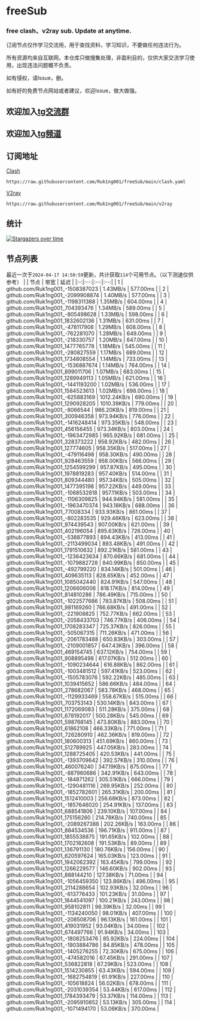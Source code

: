 # freeSub
### free clash、v2ray sub. Update at anytime.

订阅节点仅作学习交流用，用于查找资料，学习知识，不要做任何违法行为。

所有资源均来自互联网，本仓库只做搜集处理，非盈利目的，仅供大家交流学习使用，出现违法问题概不负责。

如有侵权，请Issue，删。

如有好的免费节点网站或者建议，欢迎Issue，做大做强。

## 欢迎加入[tg交流群](https://t.me/+-e-b04EE5Cw2NmU1)
## 欢迎加入[tg频道](https://t.me/Ruk1ng001)

## 订阅地址
[Clash](https://raw.githubusercontent.com/Ruk1ng001/freeSub/main/clash.yaml)
```
https://raw.githubusercontent.com/Ruk1ng001/freeSub/main/clash.yaml
```
[V2ray](https://raw.githubusercontent.com/Ruk1ng001/freeSub/main/v2ray)
```
https://raw.githubusercontent.com/Ruk1ng001/freeSub/main/v2ray
```

## 统计

[![Stargazers over time](https://starchart.cc/Ruk1ng001/freeSub.svg)](https://starchart.cc/Ruk1ng001/freeSub)

## 节点列表

最近一次于`2024-04-17 14:50:59`更新，共计获取`114`个可用节点。（以下测速仅供参考）
|  | 节点 | 带宽 | 延迟 |
|:-:|:--:|:--:|:--:|
 | 1 | github.com/Ruk1ng001_-1508387023 | 1.43MB/s | 577.00ms |
 | 2 | github.com/Ruk1ng001_-2099908874 | 1.40MB/s | 577.00ms |
 | 3 | github.com/Ruk1ng001_-1198311388 | 1.35MB/s | 604.00ms |
 | 4 | github.com/Ruk1ng001_704393476 | 1.34MB/s | 589.00ms |
 | 5 | github.com/Ruk1ng001_-805498628 | 1.33MB/s | 598.00ms |
 | 6 | github.com/Ruk1ng001_1832602136 | 1.31MB/s | 631.00ms |
 | 7 | github.com/Ruk1ng001_-478117908 | 1.29MB/s | 608.00ms |
 | 8 | github.com/Ruk1ng001_-762281070 | 1.28MB/s | 649.00ms |
 | 9 | github.com/Ruk1ng001_-218330757 | 1.20MB/s | 647.00ms |
 | 10 | github.com/Ruk1ng001_1477765778 | 1.18MB/s | 545.00ms |
 | 11 | github.com/Ruk1ng001_-280827559 | 1.17MB/s | 689.00ms |
 | 12 | github.com/Ruk1ng001_1734808554 | 1.14MB/s | 733.00ms |
 | 13 | github.com/Ruk1ng001_-1536887674 | 1.14MB/s | 764.00ms |
 | 14 | github.com/Ruk1ng001_899011706 | 1.07MB/s | 683.00ms |
 | 15 | github.com/Ruk1ng001_1289949113 | 1.05MB/s | 621.00ms |
 | 16 | github.com/Ruk1ng001_-1441193200 | 1.02MB/s | 536.00ms |
 | 17 | github.com/Ruk1ng001_1584523613 | 1.02MB/s | 698.00ms |
 | 18 | github.com/Ruk1ng001_-625883169 | 1012.24KB/s | 690.00ms |
 | 19 | github.com/Ruk1ng001_1290928205 | 1010.39KB/s | 779.00ms |
 | 20 | github.com/Ruk1ng001_-8066544 | 986.20KB/s | 819.00ms |
 | 21 | github.com/Ruk1ng001_300946358 | 973.94KB/s | 776.00ms |
 | 22 | github.com/Ruk1ng001_-1416248414 | 973.35KB/s | 548.00ms |
 | 23 | github.com/Ruk1ng001_456156455 | 973.34KB/s | 803.00ms |
 | 24 | github.com/Ruk1ng001_-1963472985 | 965.92KB/s | 681.00ms |
 | 25 | github.com/Ruk1ng001_328373222 | 958.92KB/s | 482.00ms |
 | 26 | github.com/Ruk1ng001_127774605 | 958.35KB/s | 517.00ms |
 | 27 | github.com/Ruk1ng001_-479116498 | 958.30KB/s | 490.00ms |
 | 28 | github.com/Ruk1ng001_928463559 | 958.00KB/s | 566.00ms |
 | 29 | github.com/Ruk1ng001_1254599299 | 957.87KB/s | 495.00ms |
 | 30 | github.com/Ruk1ng001_1978819283 | 957.40KB/s | 514.00ms |
 | 31 | github.com/Ruk1ng001_809344480 | 957.34KB/s | 505.00ms |
 | 32 | github.com/Ruk1ng001_1477395198 | 957.22KB/s | 449.00ms |
 | 33 | github.com/Ruk1ng001_-1068532818 | 957.11KB/s | 503.00ms |
 | 34 | github.com/Ruk1ng001_-1106309825 | 944.94KB/s | 581.00ms |
 | 35 | github.com/Ruk1ng001_-1963470374 | 943.18KB/s | 688.00ms |
 | 36 | github.com/Ruk1ng001_77008334 | 933.93KB/s | 861.00ms |
 | 37 | github.com/Ruk1ng001_-802283535 | 929.46KB/s | 623.00ms |
 | 38 | github.com/Ruk1ng001_974439543 | 907.00KB/s | 621.00ms |
 | 39 | github.com/Ruk1ng001_402196054 | 895.63KB/s | 726.00ms |
 | 40 | github.com/Ruk1ng001_-538877893 | 894.43KB/s | 413.00ms |
 | 41 | github.com/Ruk1ng001_-2113499034 | 893.48KB/s | 491.00ms |
 | 42 | github.com/Ruk1ng001_1791510632 | 892.21KB/s | 581.00ms |
 | 43 | github.com/Ruk1ng001_-1236423634 | 870.66KB/s | 681.00ms |
 | 44 | github.com/Ruk1ng001_-1079882728 | 840.99KB/s | 850.00ms |
 | 45 | github.com/Ruk1ng001_-492799220 | 834.14KB/s | 501.00ms |
 | 46 | github.com/Ruk1ng001_409635113 | 828.65KB/s | 452.00ms |
 | 47 | github.com/Ruk1ng001_1085042440 | 824.91KB/s | 547.00ms |
 | 48 | github.com/Ruk1ng001_1206606006 | 818.17KB/s | 814.00ms |
 | 49 | github.com/Ruk1ng001_814810286 | 786.49KB/s | 715.00ms |
 | 50 | github.com/Ruk1ng001_-1022577686 | 783.87KB/s | 508.00ms |
 | 51 | github.com/Ruk1ng001_981169260 | 766.68KB/s | 491.00ms |
 | 52 | github.com/Ruk1ng001_-221908825 | 752.77KB/s | 662.00ms |
 | 53 | github.com/Ruk1ng001_-2058433703 | 746.77KB/s | 406.00ms |
 | 54 | github.com/Ruk1ng001_1708283347 | 725.37KB/s | 826.00ms |
 | 55 | github.com/Ruk1ng001_-505067315 | 711.26KB/s | 471.00ms |
 | 56 | github.com/Ruk1ng001_-2061783488 | 650.83KB/s | 303.00ms |
 | 57 | github.com/Ruk1ng001_-2109001857 | 647.43KB/s | 396.00ms |
 | 58 | github.com/Ruk1ng001_469154745 | 637.12KB/s | 754.00ms |
 | 59 | github.com/Ruk1ng001_908895498 | 617.07KB/s | 512.00ms |
 | 60 | github.com/Ruk1ng001_-1090234644 | 616.88KB/s | 862.00ms |
 | 61 | github.com/Ruk1ng001_-1003481512 | 597.41KB/s | 523.00ms |
 | 62 | github.com/Ruk1ng001_-1505783076 | 592.22KB/s | 485.00ms |
 | 63 | github.com/Ruk1ng001_1039415652 | 586.66KB/s | 484.00ms |
 | 64 | github.com/Ruk1ng001_278682067 | 583.78KB/s | 468.00ms |
 | 65 | github.com/Ruk1ng001_-1129933469 | 558.67KB/s | 515.00ms |
 | 66 | github.com/Ruk1ng001_703753143 | 530.14KB/s | 843.00ms |
 | 67 | github.com/Ruk1ng001_1172069083 | 511.28KB/s | 375.00ms |
 | 68 | github.com/Ruk1ng001_678192017 | 500.28KB/s | 545.00ms |
 | 69 | github.com/Ruk1ng001_598768145 | 473.80KB/s | 883.00ms |
 | 70 | github.com/Ruk1ng001_61862108 | 466.33KB/s | 771.00ms |
 | 71 | github.com/Ruk1ng001_726280910 | 462.36KB/s | 819.00ms |
 | 72 | github.com/Ruk1ng001_180600313 | 451.69KB/s | 860.00ms |
 | 73 | github.com/Ruk1ng001_512789925 | 447.05KB/s | 283.00ms |
 | 74 | github.com/Ruk1ng001_1288725405 | 420.53KB/s | 441.00ms |
 | 75 | github.com/Ruk1ng001_-1393709642 | 392.57KB/s | 310.00ms |
 | 76 | github.com/Ruk1ng001_460076240 | 347.19KB/s | 875.00ms |
 | 77 | github.com/Ruk1ng001_-887960686 | 342.91KB/s | 643.00ms |
 | 78 | github.com/Ruk1ng001_-184871262 | 305.51KB/s | 666.00ms |
 | 79 | github.com/Ruk1ng001_-1290481116 | 269.95KB/s | 252.00ms |
 | 80 | github.com/Ruk1ng001_-1852782601 | 265.31KB/s | 200.00ms |
 | 81 | github.com/Ruk1ng001_1512410003 | 256.68KB/s | 873.00ms |
 | 82 | github.com/Ruk1ng001_-1857646020 | 254.91KB/s | 137.00ms |
 | 83 | github.com/Ruk1ng001_688541806 | 239.10KB/s | 107.00ms |
 | 84 | github.com/Ruk1ng001_175156260 | 214.78KB/s | 740.00ms |
 | 85 | github.com/Ruk1ng001_-2089267388 | 202.26KB/s | 163.00ms |
 | 86 | github.com/Ruk1ng001_884534536 | 196.71KB/s | 911.00ms |
 | 87 | github.com/Ruk1ng001_1855538875 | 191.65KB/s | 102.00ms |
 | 88 | github.com/Ruk1ng001_1702182608 | 191.53KB/s | 89.00ms |
 | 89 | github.com/Ruk1ng001_136791130 | 180.76KB/s | 156.00ms |
 | 90 | github.com/Ruk1ng001_620597624 | 165.03KB/s | 123.00ms |
 | 91 | github.com/Ruk1ng001_1942062392 | 163.45KB/s | 799.00ms |
 | 92 | github.com/Ruk1ng001_1266229577 | 146.60KB/s | 902.00ms |
 | 93 | github.com/Ruk1ng001_888144210 | 127.38KB/s | 71.00ms |
 | 94 | github.com/Ruk1ng001_-1056459350 | 123.86KB/s | 496.00ms |
 | 95 | github.com/Ruk1ng001_2114288654 | 102.93KB/s | 32.00ms |
 | 96 | github.com/Ruk1ng001_-613776433 | 101.23KB/s | 31.00ms |
 | 97 | github.com/Ruk1ng001_1844541097 | 100.21KB/s | 243.00ms |
 | 98 | github.com/Ruk1ng001_958102811 | 98.39KB/s | 32.00ms |
 | 99 | github.com/Ruk1ng001_-1134240050 | 98.01KB/s | 407.00ms |
 | 100 | github.com/Ruk1ng001_-208508706 | 96.13KB/s | 161.00ms |
 | 101 | github.com/Ruk1ng001_419031952 | 93.04KB/s | 34.00ms |
 | 102 | github.com/Ruk1ng001_674497766 | 91.94KB/s | 34.00ms |
 | 103 | github.com/Ruk1ng001_-1808253476 | 85.92KB/s | 224.00ms |
 | 104 | github.com/Ruk1ng001_-1903884786 | 84.85KB/s | 478.00ms |
 | 105 | github.com/Ruk1ng001_-1405276255 | 72.30KB/s | 675.00ms |
 | 106 | github.com/Ruk1ng001_-474582016 | 67.45KB/s | 291.00ms |
 | 107 | github.com/Ruk1ng001_536822818 | 67.29KB/s | 523.00ms |
 | 108 | github.com/Ruk1ng001_1514230855 | 63.43KB/s | 594.00ms |
 | 109 | github.com/Ruk1ng001_-1682754819 | 61.91KB/s | 227.00ms |
 | 110 | github.com/Ruk1ng001_-105618824 | 56.02KB/s | 678.00ms |
 | 111 | github.com/Ruk1ng001_-2031039354 | 53.44KB/s | 617.00ms |
 | 112 | github.com/Ruk1ng001_1784393479 | 53.37KB/s | 114.00ms |
 | 113 | github.com/Ruk1ng001_-2095910852 | 53.13KB/s | 305.00ms |
 | 114 | github.com/Ruk1ng001_-1071494170 | 53.06KB/s | 370.00ms |

